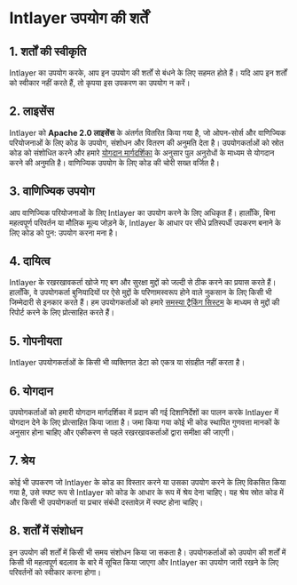 # Intlayer उपयोग की शर्तें

## 1. शर्तों की स्वीकृति

Intlayer का उपयोग करके, आप इन उपयोग की शर्तों से बंधने के लिए सहमत होते हैं। यदि आप इन शर्तों को स्वीकार नहीं करते हैं, तो कृपया इस उपकरण का उपयोग न करें।

## 2. लाइसेंस

Intlayer को **Apache 2.0 लाइसेंस** के अंतर्गत वितरित किया गया है, जो ओपन-सोर्स और वाणिज्यिक परियोजनाओं के लिए कोड के उपयोग, संशोधन और वितरण की अनुमति देता है। उपयोगकर्ताओं को स्रोत कोड को संशोधित करने और हमारे [योगदान मार्गदर्शिका](https://github.com/aymericzip/intlayer/blob/main/docs/hi/CONTRIBUTING.md) के अनुसार पुल अनुरोधों के माध्यम से योगदान करने की अनुमति है। वाणिज्यिक उपयोग के लिए कोड की चोरी सख्त वर्जित है।

## 3. वाणिज्यिक उपयोग

आप वाणिज्यिक परियोजनाओं के लिए Intlayer का उपयोग करने के लिए अधिकृत हैं। हालाँकि, बिना महत्वपूर्ण परिवर्तन या मौलिक मूल्य जोड़ने के, Intlayer के आधार पर सीधे प्रतिस्पर्धी उपकरण बनाने के लिए कोड को पुन: उपयोग करना मना है।

## 4. दायित्व

Intlayer के रखरखावकर्ता खोजे गए बग और सुरक्षा मुद्दों को जल्दी से ठीक करने का प्रयास करते हैं। हालाँकि, वे उपयोगकर्ता बुनियादियों पर ऐसे मुद्दों के परिणामस्वरूप होने वाले नुकसान के लिए किसी भी जिम्मेदारी से इनकार करते हैं। हम उपयोगकर्ताओं को हमारे [समस्या ट्रैकिंग सिस्टम](https://github.com/aymericzip/intlayer/issues) के माध्यम से मुद्दों की रिपोर्ट करने के लिए प्रोत्साहित करते हैं।

## 5. गोपनीयता

Intlayer उपयोगकर्ताओं के किसी भी व्यक्तिगत डेटा को एकत्र या संग्रहीत नहीं करता है।

## 6. योगदान

उपयोगकर्ताओं को हमारी योगदान मार्गदर्शिका में प्रदान की गई दिशानिर्देशों का पालन करके Intlayer में योगदान देने के लिए प्रोत्साहित किया जाता है। जमा किया गया कोई भी कोड स्थापित गुणवत्ता मानकों के अनुसार होना चाहिए और एकीकरण से पहले रखरखावकर्ताओं द्वारा समीक्षा की जाएगी।

## 7. श्रेय

कोई भी उपकरण जो Intlayer के कोड का विस्तार करने या उसका उपयोग करने के लिए विकसित किया गया है, उसे स्पष्ट रूप से Intlayer को कोड के आधार के रूप में श्रेय देना चाहिए। यह श्रेय स्रोत कोड में और किसी भी उपयोगकर्ता या प्रचार संबंधी दस्तावेज़ में स्पष्ट होना चाहिए।

## 8. शर्तों में संशोधन

इन उपयोग की शर्तों में किसी भी समय संशोधन किया जा सकता है। उपयोगकर्ताओं को उपयोग की शर्तों में किसी भी महत्वपूर्ण बदलाव के बारे में सूचित किया जाएगा और Intlayer का उपयोग जारी रखने के लिए परिवर्तनों को स्वीकार करना होगा।
